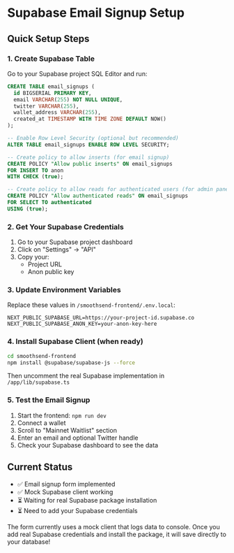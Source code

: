 # Supabase Email Signup Setup

## Quick Setup Steps

### 1. Create Supabase Table
Go to your Supabase project SQL Editor and run:

```sql
CREATE TABLE email_signups (
  id BIGSERIAL PRIMARY KEY,
  email VARCHAR(255) NOT NULL UNIQUE,
  twitter VARCHAR(255),
  wallet_address VARCHAR(255),
  created_at TIMESTAMP WITH TIME ZONE DEFAULT NOW()
);

-- Enable Row Level Security (optional but recommended)
ALTER TABLE email_signups ENABLE ROW LEVEL SECURITY;

-- Create policy to allow inserts (for email signup)
CREATE POLICY "Allow public inserts" ON email_signups
FOR INSERT TO anon
WITH CHECK (true);

-- Create policy to allow reads for authenticated users (for admin panel)
CREATE POLICY "Allow authenticated reads" ON email_signups
FOR SELECT TO authenticated
USING (true);
```

### 2. Get Your Supabase Credentials
1. Go to your Supabase project dashboard
2. Click on "Settings" → "API"
3. Copy your:
   - Project URL
   - Anon public key

### 3. Update Environment Variables
Replace these values in `/smoothsend-frontend/.env.local`:

```env
NEXT_PUBLIC_SUPABASE_URL=https://your-project-id.supabase.co
NEXT_PUBLIC_SUPABASE_ANON_KEY=your-anon-key-here
```

### 4. Install Supabase Client (when ready)
```bash
cd smoothsend-frontend
npm install @supabase/supabase-js --force
```

Then uncomment the real Supabase implementation in `/app/lib/supabase.ts`

### 5. Test the Email Signup
1. Start the frontend: `npm run dev`
2. Connect a wallet
3. Scroll to "Mainnet Waitlist" section
4. Enter an email and optional Twitter handle
5. Check your Supabase dashboard to see the data

## Current Status
- ✅ Email signup form implemented
- ✅ Mock Supabase client working
- ⏳ Waiting for real Supabase package installation
- ⏳ Need to add your Supabase credentials

The form currently uses a mock client that logs data to console. Once you add real Supabase credentials and install the package, it will save directly to your database!
